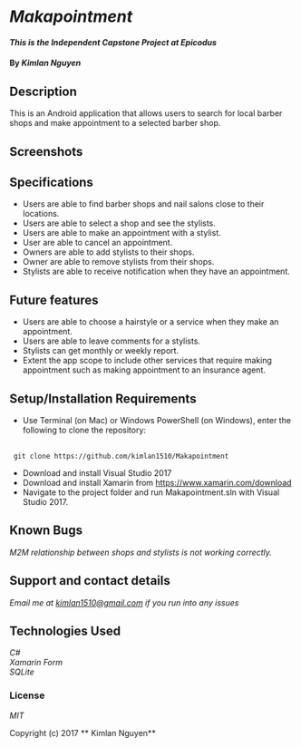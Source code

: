 # _Makapointment_

#### _This is the Independent Capstone Project at Epicodus_

#### By _**Kimlan Nguyen**_

## Description

This is an Android application that allows users to search for local barber shops and make appointment to a selected barber shop.

## Screenshots


## Specifications

+ Users are able to find barber shops and nail salons close to their locations.
+ Users are able to select a shop and see the stylists.
+ Users are able to make an appointment with a stylist.
+ User are able to cancel an appointment.
+ Owners are able to add stylists to their shops.
+ Owner are able to remove stylists from their shops.
+ Stylists are able to receive notification when they have an appointment.

## Future features

+ Users are able to choose a hairstyle or a service when they make an appointment.
+ Users are able to leave comments for a stylists.
+ Stylists can get monthly or weekly report.
+ Extent the app scope to include other services that require making appointment such as making appointment to an insurance agent.



## Setup/Installation Requirements

+ Use Terminal (on Mac) or Windows PowerShell (on Windows), enter the following to clone the repository:
<br>
<code> git clone https://github.com/kimlan1510/Makapointment</code>

+ Download and install Visual Studio 2017
+ Download and install Xamarin from https://www.xamarin.com/download
+ Navigate to the project folder and run Makapointment.sln with Visual Studio 2017.


## Known Bugs

_M2M relationship between shops and stylists is not working correctly._

## Support and contact details

_Email me at kimlan1510@gmail.com if you run into any issues_

## Technologies Used

_C#_ <br>
_Xamarin Form_ <br>
_SQLite_

### License

*MIT*

Copyright (c) 2017 ** Kimlan Nguyen**
